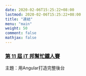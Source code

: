 ```yaml
---
date: 2020-02-06T15:25:22+08:00
lastmod: 2020-02-06T15:25:22+08:00
title: "連結"
menu: "main"
weight: 50
comment: false
mathjax: false
---
```


### <a href="https://ithelp.ithome.com.tw/users/20119964/ironman/2828">第 11 屆 iT 邦幫忙鐵人賽</a>

主題：用Angular打造完整後台